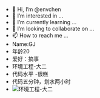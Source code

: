 - 👋 Hi, I’m @envchen
- 👀 I’m interested in ...
- 🌱 I’m currently learning ...
- 💞️ I’m looking to collaborate on ...
- 📫 How to reach me ...
- Name:GJ
- 年龄20
- 爱好：搞事
- 环境工程-大二
- 代码水平 -很糕
- 代码五分钟，划水两小时
- ![环境工程-大二](https://img.shields.io/badge/example-v1.0-red.svg)


<!---
envchen/envchen is a ✨ special ✨ repository because its `README.md` (this file) appears on your GitHub profile.
You can click the Preview link to take a look at your changes.
--->

